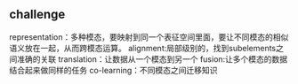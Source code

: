 ## challenge
representation：多种模态，要映射到同一个表征空间里面，要让不同模态的相似语义放在一起，从而跨模态运算。
alignment:局部级别的，找到subelements之间准确的关联
translation：让数据从一个模态到另一个
fusion:让多个模态的数据结合起来做同样的任务
co-learning：不同模态之间迁移知识